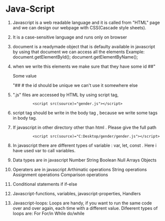 # Java-Script

1. Javascript is a web readable language and it is called from "HTML" page and we can design our webpage with CSS(Cascade style sheets).
2. It is a case-sensitive language and runs only on browser
3. document is a readymade object that is defaulty available in javascript by using that document we can access all the elements 
            Example: document.getElementById();
                     document.getElementByName();

4. when we write this elements we make sure that they have some id 
                ##"<p id="demo">Some value</p>"##
                # the id should be unique we can't use it somewhere else

5. ".js" files are accessed by HTML by using script tag,

                <script src(source)="gender.js"></script>

6. script tag should be write in the body tag , because we write some tags in body tag.

7. If javascript in other directory other than html . Please give the full path

                <script src(source)="C:Desktop/gender/gender.js"></script>

8. In javascript there are different types of variable : var, let, const . Here i have used var to call variables.

9. Data types are in javascript
        Number
        String
        Boolean
        Null
        Arrays
        Objects
10. Operaters are in javascript
        Arthimatic operations
        String operations
        Assignment operations
        Comparison operations

11. Conditional statements
        if
        if-else

12. Javascript-functions, variables, javascript-properties, Handlers

13. Javascript-loops: Loops are handy, if you want to run the same code over and over again, each time with a different value. Difeerent types of loops are:
                        For
                        For/in
                        While
                        do/while
